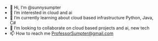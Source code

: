 - 👋 Hi, I’m @sunnysumpter
- 👀 I’m interested in cloud and ai
- 🌱 I’m currently learning about cloud based infrastructure Python, Java, C#
- 💞️ I’m looking to collaborate on cloud based projects and ai, new tech
- 📫 How to reach me ProfessorSumpter@gmail.com

<!---
sunnysumpter/sunnysumpter is a ✨ special ✨ repository because its `README.md` (this file) appears on your GitHub profile.
You can click the Preview link to take a look at your changes.
--->
